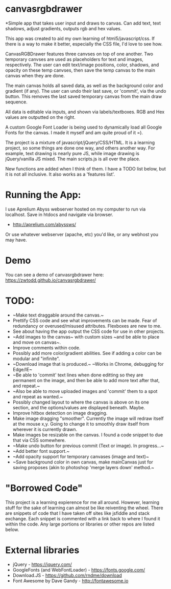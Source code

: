 # canvasrgbdrawer
*Simple app that takes user input and draws to canvas. Can add text, text shadows, adjust gradients, outputs rgb and hex values.

This app was created to aid my own learning of html5/javascript/css. If there is a way to make it better, especially the CSS file, I'd love to see how.

CanvasRGBDrawer features three canvses on top of one another. Two temporary canvses are used as placeholders for text and images, respectively. The user can edit text/image positions, color, shadows, and opacity on these temp canvses, then save the temp canvas to the main canvas when they are done.

The main canvas holds all saved data, as well as the background color and gradient (if any). The user can undo their last save, or 'commit', via the undo button. This removes the last saved temporary canvas from the main draw sequence.

All data is editable via inputs, and shown via labels/textboxes. RGB and Hex values are outputted on the right.

A custom Google Font Loader is being used to dynamically load all Google Fonts for the canvas. I made it myself and am quite proud of it =).

The project is a mixture of javascript/jQuery/CSS/HTML. It is a learning project, so some things are done one way, and others another way. For example, text drawing is nearly pure JS, while image drawing is jQuery/vanilla JS mixed. The main scripts.js is all over the place.

New functions are added when I think of them. I have a TODO list below, but it is not all inclusive. It also works as a 'features list'.


# Running the App:

I use Aprelium Abyss webserver hosted on my computer to run via localhost. Save in htdocs and navigate via browser.
- http://aprelium.com/abyssws/

Or use whatever webserver (apache, etc) you'd like, or any webhost you may have.

# Demo
You can see a demo of canvasrgbdrawer here: https://zwtodd.github.io/canvasrgbdrawer/


# TODO:
- ~Make text draggable around the canvas.~
- Prettify CSS code and see what improvements can be made. Fear of redundancy or overused/misused attributes. Flexboxes are new to me.
- See about having the app output the CSS code for use in other projects. 
- ~Add images to the canvas~ with custom sizes ~and be able to place and move on canvas~.
- Improve comments within code.
- Possibly add more color/gradient abilities. See if adding a color can be modular and "infinite".
- ~Download image that is produced.~ ~Works in Chrome, debugging for Edge/IE~
- ~Be able to 'commit' text lines when done editting so they are permanent on the image, and then be able to add more text after that, and repeat.~
- ~Also be able to move uploaded images and 'commit' them to a spot and repeat as wanted.~
- Possibly changed layout to where the canvas is above on its one section, and the options/values are displayed beneath. Maybe.
- Improve hitbox detection on image dragging.
- Make image dragging "smoother". Currently the image will redraw itself at the mouse x,y. Going to change it to smoothly draw itself from wherever it is currently drawn.
- Make images be resizable on the canvas. I found a code snippet to due that via CSS somewhere.
- ~Make undo button for previous commit (Text or image). In progress...~
- ~Add better font support.~
- ~Add opacity support for temporary canvases (image and text)~
- ~Save background color in own canvas, make mainCanvas just for saving proposes (akin to photoshop 'merge layers down' method.~

# "Borrowed Code"
This project is a learning expierence for me all around. However, learning stuff for the sake of learning can almost be like reiventing the wheel. There are snippets of code that I have taken off sites like jsfiddle and stack exchange. Each snippet is commented with a link back to where I found it within the code. Any large portions or libraries or other repos are listed below.

# External libraries
- jQuery - https://jquery.com/
- GoogleFonts (and WebFontLoader) - https://fonts.google.com/
- Download.JS - https://github.com/rndme/download
- Font Awesome by Dave Gandy - http://fontawesome.io
